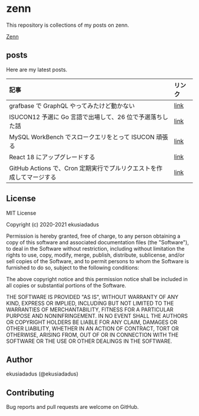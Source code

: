 # zenn

This repository is collections of my posts on zenn.

[Zenn](https://zenn.dev/ekusiadadus)

## posts

Here are my latest posts.

| 記事                                                                 | リンク                                                                              |
| :------------------------------------------------------------------- | :---------------------------------------------------------------------------------- |
| grafbase で GraphQL やってみたけど動かない                           | [link](https://zenn.dev/ekusiadadus/articles/grafbase-ekusiadadus)                  |
| ISUCON12 予選に Go 言語で出場して、26 位で予選落ちした話             | [link](https://zenn.dev/ekusiadadus/articles/isucon12-qualify-ekusiadadus)          |
| MySQL WorkBench でスロークエリをとって ISUCON 頑張る                 | [link](https://zenn.dev/ekusiadadus/articles/mysql_slow_query_with_mysql_workbench) |
| React 18 にアップグレードする                                        | [link](https://zenn.dev/ekusiadadus/articles/how_to_upgrade_to_react18)             |
| GitHub Actions で、Cron 定期実行でプルリクエストを作成してマージする | [link](https://zenn.dev/ekusiadadus/articles/auto_merge_ghactions)                  |

## License

MIT License

Copyright (c) 2020-2021 ekusiadadus

Permission is hereby granted, free of charge, to any person obtaining a copy
of this software and associated documentation files (the "Software"), to deal
in the Software without restriction, including without limitation the rights
to use, copy, modify, merge, publish, distribute, sublicense, and/or sell
copies of the Software, and to permit persons to whom the Software is
furnished to do so, subject to the following conditions:

The above copyright notice and this permission notice shall be included in all
copies or substantial portions of the Software.

THE SOFTWARE IS PROVIDED "AS IS", WITHOUT WARRANTY OF ANY KIND, EXPRESS OR
IMPLIED, INCLUDING BUT NOT LIMITED TO THE WARRANTIES OF MERCHANTABILITY,
FITNESS FOR A PARTICULAR PURPOSE AND NONINFRINGEMENT. IN NO EVENT SHALL THE
AUTHORS OR COPYRIGHT HOLDERS BE LIABLE FOR ANY CLAIM, DAMAGES OR OTHER
LIABILITY, WHETHER IN AN ACTION OF CONTRACT, TORT OR OTHERWISE, ARISING FROM,
OUT OF OR IN CONNECTION WITH THE SOFTWARE OR THE USE OR OTHER DEALINGS IN THE
SOFTWARE.

## Author

ekusiadadus (@ekusiadadus)

## Contributing

Bug reports and pull requests are welcome on GitHub.
